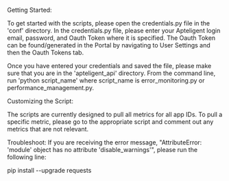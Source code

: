 Getting Started:

To get started with the scripts, please open the credentials.py file in the 'conf' directory. In the credentials.py file, please enter your Apteligent login email, password, and Oauth Token where it is specified. The Oauth Token can be found/generated in the Portal by navigating to User Settings and then the Oauth Tokens tab.

Once you have entered your credentials and saved the file, please make sure that you are in the 'apteligent_api' directory. From the command line, run 'python script_name' where script_name is error_monitoring.py or performance_management.py.

Customizing the Script:

The scripts are currently designed to pull all metrics for all app IDs. To pull a specific metric, please go to the appropriate script and comment out any metrics that are not relevant.


Troubleshoot:
If you are receiving the error message, "AttributeError: 'module' object has no attribute 'disable_warnings'", please run the following line:

pip install --upgrade requests
